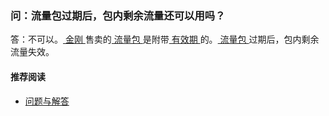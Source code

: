 ### 问：流量包过期后，包内剩余流量还可以用吗？

答：不可以。[ 金刚 ](https://a2zitpro.github.io/web/金刚公司)售卖的[ 流量包 ](https://a2zitpro.github.io/web/流量包)是附带[ 有效期 ](https://a2zitpro.github.io/web/流量包有效期)的。[ 流量包 ](https://a2zitpro.github.io/web/流量包)过期后，包内剩余流量失效。
#### 推荐阅读
- [问题与解答](https://a2zitpro.github.io/web/列表-问题与解答)
